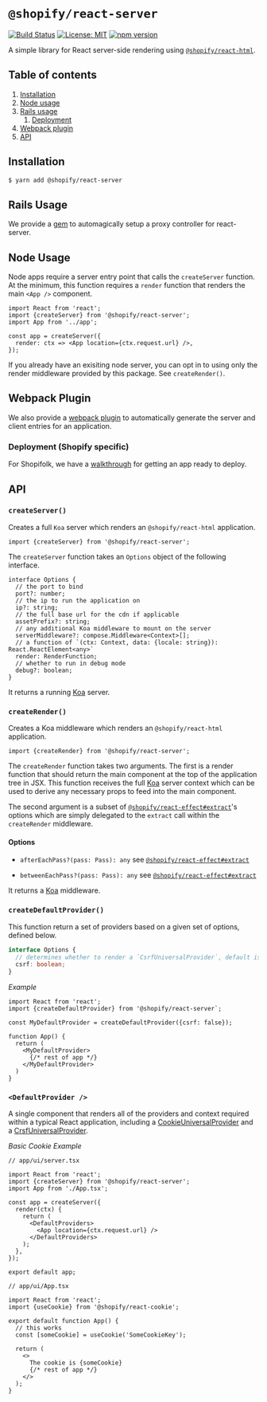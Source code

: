 # `@shopify/react-server`

[![Build Status](https://travis-ci.org/Shopify/quilt.svg?branch=master)](https://travis-ci.org/Shopify/quilt)
[![License: MIT](https://img.shields.io/badge/License-MIT-green.svg)](LICENSE.md) [![npm version](https://badge.fury.io/js/%40shopify%2Freact-server.svg)](https://badge.fury.io/js/%40shopify%2Freact-server.svg)

A simple library for React server-side rendering using [`@shopify/react-html`](https://github.com/Shopify/quilt/tree/master/packages/react-html).

## Table of contents

1. [Installation](#installation)
1. [Node usage](#node-usage)
1. [Rails usage](#rails-usage)
   1. [Deployment](#deployment)
1. [Webpack plugin](#webpack-plugin)
1. [API](#api)

## Installation

```bash
$ yarn add @shopify/react-server
```

## Rails Usage

We provide a [gem](https://github.com/Shopify/quilt/blob/master/gems/quilt_rails/README.md#L2) to automagically setup a proxy controller for react-server.

## Node Usage

Node apps require a server entry point that calls the `createServer` function. At the minimum, this function requires a `render` function that renders the main `<App />` component.

```tsx
import React from 'react';
import {createServer} from '@shopify/react-server';
import App from '../app';

const app = createServer({
  render: ctx => <App location={ctx.request.url} />,
});
```

If you already have an exisiting node server, you can opt in to using only the render middleware provided by this package. See `createRender()`.

## Webpack Plugin

We also provide a [webpack plugin](https://github.com/Shopify/quilt/blob/master/packages/react-server-webpack-plugin) to automatically generate the server and client entries for an application.

### Deployment (Shopify specific)

For Shopifolk, we have a [walkthrough](https://docs.shopifycloud.com/getting_started/rails-with-node-walkthrough) for getting an app ready to deploy.

## API

### `createServer()`

Creates a full `Koa` server which renders an `@shopify/react-html` application.

```tsx
import {createServer} from '@shopify/react-server';
```

The `createServer` function takes an `Options` object of the following interface.

```tsx
interface Options {
  // the port to bind
  port?: number;
  // the ip to run the application on
  ip?: string;
  // the full base url for the cdn if applicable
  assetPrefix?: string;
  // any additional Koa middleware to mount on the server
  serverMiddleware?: compose.Middleware<Context>[];
  // a function of `(ctx: Context, data: {locale: string}): React.ReactElement<any>`
  render: RenderFunction;
  // whether to run in debug mode
  debug?: boolean;
}
```

It returns a running [Koa](https://github.com/koajs/koa/) server.

### `createRender()`

Creates a Koa middleware which renders an `@shopify/react-html` application.

```tsx
import {createRender} from '@shopify/react-server';
```

The `createRender` function takes two arguments. The first is a render function that should return the main component at the top of the application tree in JSX. This function receives the full [Koa](https://github.com/koajs/koa/) server context which can be used to derive any necessary props to feed into the main component.

The second argument is a subset of [`@shopify/react-effect#extract`](../react-effect/README.md#extract)'s options which are simply delegated to the `extract` call within the `createRender` middleware.

#### Options

- `afterEachPass?(pass: Pass): any` see [`@shopify/react-effect#extract`](../react-effect/README.md#extract)

- `betweenEachPass?(pass: Pass): any` see [`@shopify/react-effect#extract`](../react-effect/README.md#extract)

It returns a [Koa](https://github.com/koajs/koa/) middleware.

### `createDefaultProvider()`

This function return a set of providers based on a given set of options, defined below.

```ts
interface Options {
  // determines whether to render a `CsrfUniversalProvider`, default is true.
  csrf: boolean;
}
```

_Example_

```tsx
import React from 'react';
import {createDefaultProvider} from '@shopify/react-server`;

const MyDefaultProvider = createDefaultProvider({csrf: false});

function App() {
  return (
    <MyDefaultProvider>
      {/* rest of app */}
    </MyDefaultProvider>
  )
}
```

### `<DefaultProvider />`

A single component that renders all of the providers and context required within a typical React application, including a [CookieUniversalProvider](../packages/react-cookie/README.md#client) and a [CrsfUniversalProvider](../packages/react-csrf-universal-provider/README.md).

_Basic Cookie Example_

```tsx
// app/ui/server.tsx

import React from 'react';
import {createServer} from '@shopify/react-server';
import App from './App.tsx';

const app = createServer({
  render(ctx) {
    return (
      <DefaultProviders>
        <App location={ctx.request.url} />
      </DefaultProviders>
    );
  },
});

export default app;
```

```tsx
// app/ui/App.tsx

import React from 'react';
import {useCookie} from '@shopify/react-cookie';

export default function App() {
  // this works
  const [someCookie] = useCookie('SomeCookieKey');

  return (
    <>
      The cookie is {someCookie}
      {/* rest of app */}
    </>
  );
}
```
